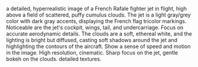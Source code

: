 a detailed, hyperrealistic image of a French Rafale fighter jet in flight, high above a field of scattered, puffy cumulus clouds. The jet is a light gray/grey color with dark gray accents, displaying the French flag tricolor markings. Noticeable are the jet's cockpit, wings, tail, and undercarriage. Focus on accurate aerodynamic details. The clouds are a soft, ethereal white, and the lighting is bright but diffused, casting soft shadows around the jet and highlighting the contours of the aircraft. Show a sense of speed and motion in the image. High resolution, cinematic. Sharp focus on the jet, gentle bokeh on the clouds. detailed textures.